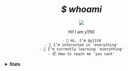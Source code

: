 <center>
    <h1><i>$ whoami</i></h1>
    <a href="https://www.youtube.com/watch?v=dQw4w9WgXcQ" target="_blank"><img src="https://img.shields.io/badge/sa-as-8A2BE2"/></a>
    <p>Hi! I am <span>y11t0<span><p>

    - 👋 Hi, I’m @y11t0
    - 👀 I’m interested in 'everything'
    - 🌱 I’m currently learning 'everything'
    - 📫 How to reach me 'you cant'
</center>

<details>
    <summary><strong>Stats</strong></summary>
    <img alt="y11t0's Github Stats"  src="https://github-readme-stats.vercel.app/api?username=y11t0&show_icons=true&theme=transparent&count_private=true&hide_border=true"></center>
    <center><img alt="y11t0's GitHub Streak" src="https://github-readme-streak-stats.herokuapp.com/?user=y11t0&theme=transparent&hide_border=true"></center>
    <center><img alt="y11t0's GitHub Streak" src="https://github-readme-stats.vercel.app/api/top-langs/?username=y11t0&theme=transparent"></center>
</details>